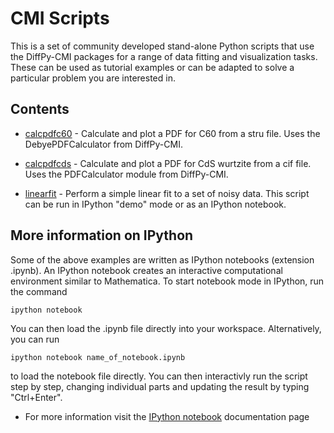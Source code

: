# CMI Scripts

This is a set of community developed stand-alone Python scripts that use the
DiffPy-CMI packages for a range of data fitting and visualization tasks. These
can be used as tutorial examples or can be adapted to solve a particular
problem you are interested in.

Contents
--------

* [calcpdfc60](./calcpdfc60) - Calculate and plot a PDF for C60 from a stru
  file. Uses the DebyePDFCalculator from DiffPy-CMI.

* [calcpdfcds](./calcpdfcds) - Calculate and plot a PDF for CdS wurtzite from
  a cif file. Uses the PDFCalculator module from DiffPy-CMI.

* [linearfit](./linearfit) - Perform a simple linear fit to a set of noisy
  data. This script can be run in IPython "demo" mode or as an IPython
notebook.


More information on IPython
---------------------------

Some of the above examples are written as IPython notebooks (extension
.ipynb).  An IPython notebook creates an interactive computational environment
similar to Mathematica.  To start notebook mode in IPython, run the command

    ipython notebook
    
You can then load the .ipynb file directly into your workspace. Alternatively,
you can run 

    ipython notebook name_of_notebook.ipynb

to load the notebook file directly. You can then interactivly run the script
step by step, changing individual parts and updating the result by typing
"Ctrl+Enter".


* For more information visit the [IPython
  notebook](http://ipython.org/notebook.html) documentation page
